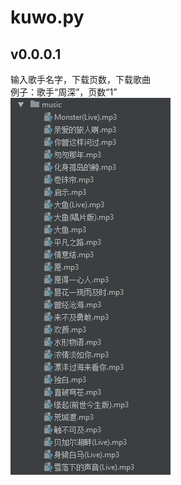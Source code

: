 # kuwo.py
## v0.0.0.1
输入歌手名字，下载页数，下载歌曲  
例子：歌手“周深”，页数“1”  
![music](https://raw.githubusercontent.com/Aimee888/20200613/master/20200615/%E9%85%B7%E6%88%91%E9%9F%B3%E4%B9%90/img_folder/music.png)
